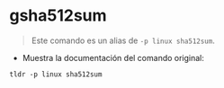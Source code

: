# gsha512sum

> Este comando es un alias de `-p linux sha512sum`.

- Muestra la documentación del comando original:

`tldr -p linux sha512sum`
